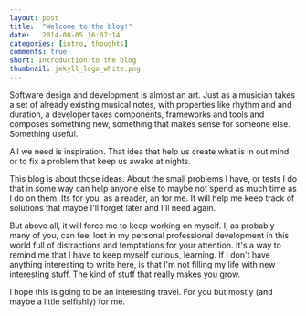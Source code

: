 ```yaml
---
layout: post
title:  "Welcome to the blog!"
date:   2014-08-05 16:07:14
categories: [intro, thoughts]
comments: true
short: Introduction to the blog
thumbnail: jekyll_logo_white.png
---
```


Software design and development is almost an art. Just as a musician takes a set of already existing musical notes, with properties like rhythm and and duration, 
a developer takes components, frameworks and tools and composes something new, something that makes sense for someone else. Something useful.

All we need is inspiration. That idea that help us create what is in out mind or to fix a problem that keep us awake at nights.

This blog is about those ideas. About the small problems I have, or tests I do that in some way can help anyone else to maybe not spend as much time as I do on them.
Its for you, as a reader, an for me. It will help me keep track of solutions that maybe I'll forget later and I'll need again.

But above all, it will force me to keep working on myself. I, as probably many of you, can feel lost in my personal professional development in this world full 
of distractions and temptations for your attention. It's a way to remind me that I have to keep myself curious, learning. If I don't have anything interesting to write 
here, is that I'm not filling my life with new interesting stuff. The kind of stuff that really makes you grow.


I hope this is going to be an interesting travel. For you but mostly (and maybe a little selfishly) for me.
